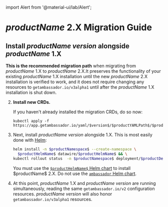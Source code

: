 import Alert from '@material-ui/lab/Alert';

# $productName$ 2.X Migration Guide

## Install $productName$ $version$ alongside $productName$ 1.X

**This is the recommended migration path** when migrating from $productName$ 1.X to
$productName$ 2.X.It preserves the functionality of your existing $productName$ 1.X
installation until the new $productName$ 2.X installation is verified to work, and it
does not require changing any resources to `getambassador.io/v3alpha1` until after the
$productName$ 1.X installation is shut down.

2. **Install new CRDs.**

   If you haven't already installed the migration CRDs, do so now:

   ```
   kubectl apply -f https://app.getambassador.io/yaml/$version$/$productYAMLPath$/$productCRDName$
   ```

2. Next, install $productName$ $version$ alongside 1.X. This is most easily done with
   [Helm](../helm):

   ```bash
   helm install -n $productNamespace$ --create-namespace \
     $productHelmName$ datawire/$productHelmName$ && \
   kubectl rollout status  -n $productNamespace$ deployment/$productDeploymentName$ -w
   ```

   <Alert severity="warning">
     You must use the <a href="https://github.com/datawire/edge-stack/"><code>$productHelmName$</code> Helm chart</a> to install $productName$ 2.X.
     Do not use the <a href="https://github.com/emissary-ingress/emissary/tree/release/v1.14/charts/ambassador"><code>ambassador</code> Helm chart</a>.
   </Alert>

3. At this point, $productName$ 1.X and $productName$ $version$ are running simultaneously, 
   reading the same `getambassador.io/v2` configuration resources. $productName$ $version$
   will also honor `getambassador.io/v3alpha1` resources.
